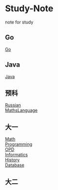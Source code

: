 # Study-Note

note for study
## Go

[Go](/Go/readme.md)

## Java

[Java](/Java/readme.md)

## 预科

[Russian](RussianLanguage/readme.md)  
[MathsLanguage](MathsLanguage/readme.md)  

## 大一

[Math](Math/readme.md)  
[Programming](Programming/readme.md)  
[OPD](OPD/readme.md)  
[Informatics](Informatics/readme.md)  
[History](History/readme.md)  
[Database](Database/readme.md)

## 大二

<!--pull request example-->
